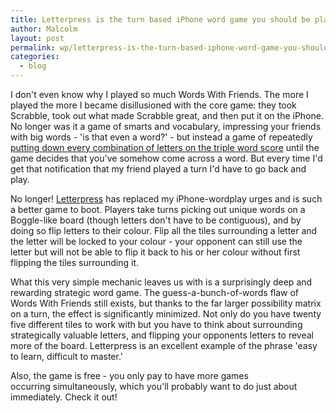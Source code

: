```yaml
---
title: Letterpress is the turn based iPhone word game you should be playing
author: Malcolm
layout: post
permalink: wp/letterpress-is-the-turn-based-iphone-word-game-you-should-be-playing/130/
categories:
  - blog
---
```

I don't even know why I played so much Words With Friends. The more I played the more I became disillusioned with the core game: they took Scrabble, took out what made Scrabble great, and then put it on the iPhone. No longer was it a game of smarts and vocabulary, impressing your friends with big words - 'is that even a word?' - but instead a game of repeatedly [putting down every combination of letters on the triple word score][1] until the game decides that you've somehow come across a word. But every time I'd get that notification that my friend played a turn I'd have to go back and play.

No longer! [Letterpress][2] has replaced my iPhone-wordplay urges and is such a better game to boot. Players take turns picking out unique words on a Boggle-like board (though letters don't have to be contiguous), and by doing so flip letters to their colour. Flip all the tiles surrounding a letter and the letter will be locked to your colour - your opponent can still use the letter but will not be able to flip it back to his or her colour without first flipping the tiles surrounding it.

What this very simple mechanic leaves us with is a surprisingly deep and rewarding strategic word game. The guess-a-bunch-of-words flaw of Words With Friends still exists, but thanks to the far larger possibility matrix on a turn, the effect is significantly minimized. Not only do you have twenty five different tiles to work with but you have to think about surrounding strategically valuable letters, and flipping your opponents letters to reveal more of the board. Letterpress is an excellent example of the phrase 'easy to learn, difficult to master.'

Also, the game is free - you only pay to have more games occurring simultaneously, which you'll probably want to do just about immediately. Check it out!

 [1]: http://www.penny-arcade.com/comic/2010/6/18/
 [2]: http://www.atebits.com/letterpress/